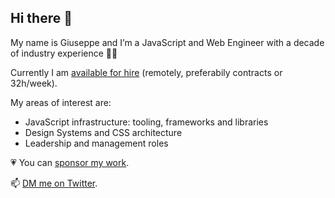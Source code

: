 ## Hi there 👋

My name is Giuseppe and I’m a JavaScript and Web Engineer with a decade of industry experience 👴🏼

Currently I am [available for hire](https://giuseppegurgone.com/hire-me) (remotely, preferabily contracts or 32h/week). 

My areas of interest are: 

- JavaScript infrastructure: tooling, frameworks and libraries
- Design Systems and CSS architecture
- Leadership and management roles

💗 You can [sponsor my work](https://github.com/sponsors/giuseppeg).

📫 [DM me on Twitter](https://twitter.com/giuseppegurgone).
